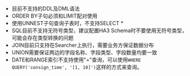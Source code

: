* 目前不支持的DDL及DML语法
* ORDER BY子句必须和LIMIT配对使用
* 使用UNNEST子句查询子表时，不支持SELECT *
* SQL目前不支持无符号类型，建议配置HA3 Schema时不要使用无符号类型，可能会存在类型转换的问题
* JOIN目前只支持在Searcher上执行，需要业务方保证数据分布
* UNION需要保证两边的字段名称、字段类型、字段数量均要一致
* DATE和RANGE索引不支持使用"="查询，可以使用`WHERE QUERY('consign_time', '[1, 10]')`这样的方式来查询。

